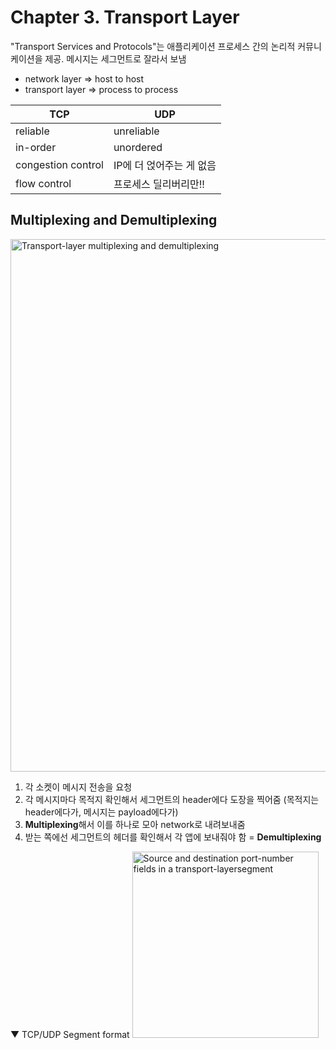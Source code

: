 # Chapter 3. Transport Layer

"Transport Services and Protocols"는  애플리케이션 프로세스 간의 논리적 커뮤니케이션을 제공.
메시지는 세그먼트로 잘라서 보냄

- network layer => host to host
- transport layer => process to process

|            TCP            |            UDP            |
|------------------|------------------|
| reliable | unreliable |
|in-order | unordered |
| congestion control | IP에 더 얹어주는 게 없음 |
| flow control | 프로세스 딜리버리만!! |


## Multiplexing and Demultiplexing
<img width="852" alt="Transport-layer multiplexing and demultiplexing" src="https://user-images.githubusercontent.com/26888051/77215124-db11f200-6b55-11ea-9e31-4f15b5ff8fc7.png">

1. 각 소켓이 메시지 전송을 요청
2. 각 메시지마다 목적지 확인해서 세그먼트의 header에다 도장을 찍어줌
   (목적지는 header에다가, 메시지는 payload에다가)
3. **Multiplexing**해서 이를 하나로 모아 network로 내려보내줌
4. 받는 쪽에선 세그먼트의 헤더를 확인해서 각 앱에 보내줘야 함 = **Demultiplexing**

▼ TCP/UDP Segment format
<img width="298" alt="Source and destination port-number fields in a transport-layersegment" src="https://user-images.githubusercontent.com/26888051/77215221-51aeef80-6b56-11ea-97b8-6c754c2a4f55.png">

